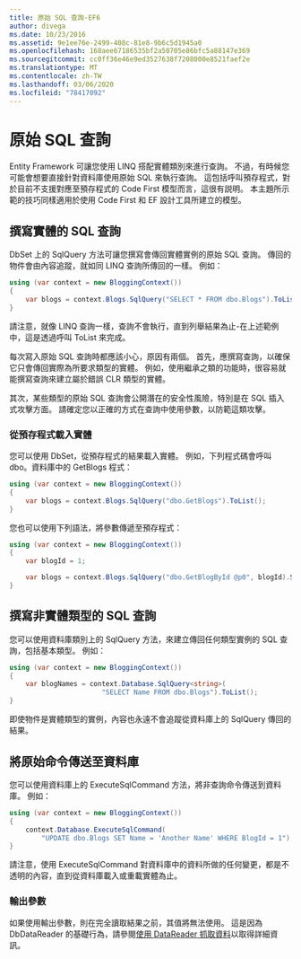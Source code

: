 ```yaml
---
title: 原始 SQL 查詢-EF6
author: divega
ms.date: 10/23/2016
ms.assetid: 9e1ee76e-2499-408c-81e8-9b6c5d1945a0
ms.openlocfilehash: 168aee67186535bf2a50705e86bfc5a88147e369
ms.sourcegitcommit: cc0ff36e46e9ed3527638f7208000e8521faef2e
ms.translationtype: MT
ms.contentlocale: zh-TW
ms.lasthandoff: 03/06/2020
ms.locfileid: "78417092"
---
```

# <a name="raw-sql-queries"></a>原始 SQL 查詢
Entity Framework 可讓您使用 LINQ 搭配實體類別來進行查詢。 不過，有時候您可能會想要直接針對資料庫使用原始 SQL 來執行查詢。 這包括呼叫預存程式，對於目前不支援對應至預存程式的 Code First 模型而言，這很有説明。 本主題所示範的技巧同樣適用於使用 Code First 和 EF 設計工具所建立的模型。  

## <a name="writing-sql-queries-for-entities"></a>撰寫實體的 SQL 查詢  

DbSet 上的 SqlQuery 方法可讓您撰寫會傳回實體實例的原始 SQL 查詢。 傳回的物件會由內容追蹤，就如同 LINQ 查詢所傳回的一樣。 例如：  

``` csharp  
using (var context = new BloggingContext())
{
    var blogs = context.Blogs.SqlQuery("SELECT * FROM dbo.Blogs").ToList();
}
```  

請注意，就像 LINQ 查詢一樣，查詢不會執行，直到列舉結果為止-在上述範例中，這是透過呼叫 ToList 來完成。  

每次寫入原始 SQL 查詢時都應該小心，原因有兩個。 首先，應撰寫查詢，以確保它只會傳回實際為所要求類型的實體。 例如，使用繼承之類的功能時，很容易就能撰寫查詢來建立屬於錯誤 CLR 類型的實體。  

其次，某些類型的原始 SQL 查詢會公開潛在的安全性風險，特別是在 SQL 插入式攻擊方面。 請確定您以正確的方式在查詢中使用參數，以防範這類攻擊。  

### <a name="loading-entities-from-stored-procedures"></a>從預存程式載入實體  

您可以使用 DbSet，從預存程式的結果載入實體。 例如，下列程式碼會呼叫 dbo。資料庫中的 GetBlogs 程式：  

``` csharp
using (var context = new BloggingContext())
{
    var blogs = context.Blogs.SqlQuery("dbo.GetBlogs").ToList();
}
```  

您也可以使用下列語法，將參數傳遞至預存程式：  

``` csharp
using (var context = new BloggingContext())
{
    var blogId = 1;

    var blogs = context.Blogs.SqlQuery("dbo.GetBlogById @p0", blogId).Single();
}
```  

## <a name="writing-sql-queries-for-non-entity-types"></a>撰寫非實體類型的 SQL 查詢  

您可以使用資料庫類別上的 SqlQuery 方法，來建立傳回任何類型實例的 SQL 查詢，包括基本類型。 例如：  

``` csharp
using (var context = new BloggingContext())
{
    var blogNames = context.Database.SqlQuery<string>(
                       "SELECT Name FROM dbo.Blogs").ToList();
}
```  

即使物件是實體類型的實例，內容也永遠不會追蹤從資料庫上的 SqlQuery 傳回的結果。  

## <a name="sending-raw-commands-to-the-database"></a>將原始命令傳送至資料庫  

您可以使用資料庫上的 ExecuteSqlCommand 方法，將非查詢命令傳送到資料庫。 例如：  

``` csharp
using (var context = new BloggingContext())
{
    context.Database.ExecuteSqlCommand(
        "UPDATE dbo.Blogs SET Name = 'Another Name' WHERE BlogId = 1");
}
```  

請注意，使用 ExecuteSqlCommand 對資料庫中的資料所做的任何變更，都是不透明的內容，直到從資料庫載入或重載實體為止。  

### <a name="output-parameters"></a>輸出參數  

如果使用輸出參數，則在完全讀取結果之前，其值將無法使用。 這是因為 DbDataReader 的基礎行為，請參閱[使用 DataReader 抓取資料](https://go.microsoft.com/fwlink/?LinkID=398589)以取得詳細資訊。  
